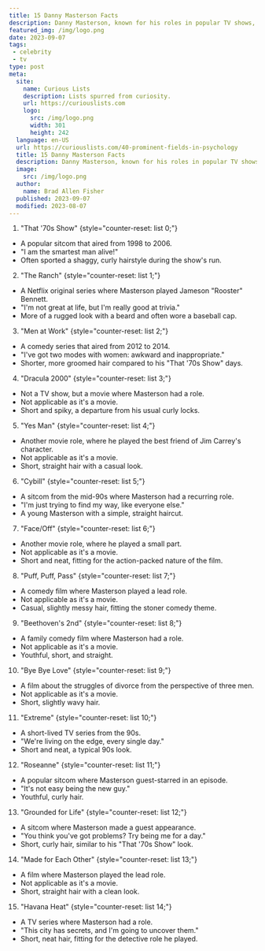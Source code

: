 ```yaml
---
title: 15 Danny Masterson Facts
description: Danny Masterson, known for his roles in popular TV shows, faces significant media attention due to his ongoing trial. Stay updated on the latest news.
featured_img: /img/logo.png
date: 2023-09-07
tags:
 - celebrity
 - tv
type: post
meta:
  site:
    name: Curious Lists
    description: Lists spurred from curiosity.
    url: https://curiouslists.com
    logo:
      src: /img/logo.png
      width: 301
      height: 242
  language: en-US
  url: https://curiouslists.com/40-prominent-fields-in-psychology
  title: 15 Danny Masterson Facts
  description: Danny Masterson, known for his roles in popular TV shows, faces significant media attention due to his ongoing trial. Stay updated on the latest news.
  image:
    src: /img/logo.png
  author:
    name: Brad Allen Fisher
  published: 2023-09-07
  modified: 2023-08-07
---
```

1. "That '70s Show" {style="counter-reset: list 0;"}
  - A popular sitcom that aired from 1998 to 2006.
  - "I am the smartest man alive!"
  - Often sported a shaggy, curly hairstyle during the show's run.

2. "The Ranch" {style="counter-reset: list 1;"}
  - A Netflix original series where Masterson played Jameson "Rooster" Bennett.
  - "I'm not great at life, but I'm really good at trivia."
  - More of a rugged look with a beard and often wore a baseball cap.

3. "Men at Work" {style="counter-reset: list 2;"}
  - A comedy series that aired from 2012 to 2014.
  - "I've got two modes with women: awkward and inappropriate."
  - Shorter, more groomed hair compared to his "That '70s Show" days.

4. "Dracula 2000" {style="counter-reset: list 3;"}
  - Not a TV show, but a movie where Masterson had a role.
  - Not applicable as it's a movie.
  - Short and spiky, a departure from his usual curly locks.

5. "Yes Man" {style="counter-reset: list 4;"}
  - Another movie role, where he played the best friend of Jim Carrey's character.
  - Not applicable as it's a movie.
  - Short, straight hair with a casual look.

6. "Cybill" {style="counter-reset: list 5;"}
  - A sitcom from the mid-90s where Masterson had a recurring role.
  - "I'm just trying to find my way, like everyone else."
  - A young Masterson with a simple, straight haircut.

7. "Face/Off" {style="counter-reset: list 6;"}
  - Another movie role, where he played a small part.
  - Not applicable as it's a movie.
  - Short and neat, fitting for the action-packed nature of the film.

8. "Puff, Puff, Pass" {style="counter-reset: list 7;"}
  - A comedy film where Masterson played a lead role.
  - Not applicable as it's a movie.
  - Casual, slightly messy hair, fitting the stoner comedy theme.

9. "Beethoven's 2nd" {style="counter-reset: list 8;"}
  - A family comedy film where Masterson had a role.
  - Not applicable as it's a movie.
  - Youthful, short, and straight.

10. "Bye Bye Love" {style="counter-reset: list 9;"}
  - A film about the struggles of divorce from the perspective of three men.
  - Not applicable as it's a movie.
  - Short, slightly wavy hair.

11. "Extreme" {style="counter-reset: list 10;"}
  - A short-lived TV series from the 90s.
  - "We're living on the edge, every single day."
  - Short and neat, a typical 90s look.

12. "Roseanne" {style="counter-reset: list 11;"}
  - A popular sitcom where Masterson guest-starred in an episode.
  - "It's not easy being the new guy."
  - Youthful, curly hair.

13. "Grounded for Life" {style="counter-reset: list 12;"}
  - A sitcom where Masterson made a guest appearance.
  - "You think you've got problems? Try being me for a day."
  - Short, curly hair, similar to his "That '70s Show" look.

14. "Made for Each Other" {style="counter-reset: list 13;"}
  - A film where Masterson played the lead role.
  - Not applicable as it's a movie.
  - Short, straight hair with a clean look.

15. "Havana Heat" {style="counter-reset: list 14;"}
  - A TV series where Masterson had a role.
  - "This city has secrets, and I'm going to uncover them."
  - Short, neat hair, fitting for the detective role he played.
